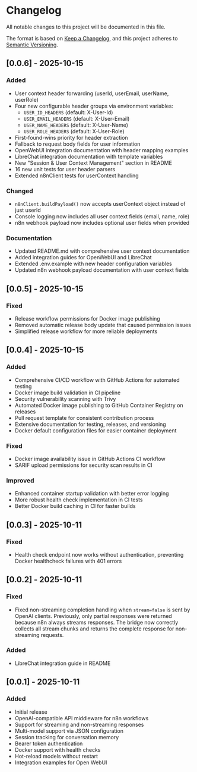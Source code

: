 # Changelog

All notable changes to this project will be documented in this file.

The format is based on [Keep a Changelog](https://keepachangelog.com/en/1.0.0/),
and this project adheres to [Semantic Versioning](https://semver.org/spec/v2.0.0.html).

## [0.0.6] - 2025-10-15

### Added
- User context header forwarding (userId, userEmail, userName, userRole)
- Four new configurable header groups via environment variables:
  - `USER_ID_HEADERS` (default: X-User-Id)
  - `USER_EMAIL_HEADERS` (default: X-User-Email)
  - `USER_NAME_HEADERS` (default: X-User-Name)
  - `USER_ROLE_HEADERS` (default: X-User-Role)
- First-found-wins priority for header extraction
- Fallback to request body fields for user information
- OpenWebUI integration documentation with header mapping examples
- LibreChat integration documentation with template variables
- New "Session & User Context Management" section in README
- 16 new unit tests for user header parsers
- Extended n8nClient tests for userContext handling

### Changed
- `n8nClient.buildPayload()` now accepts userContext object instead of just userId
- Console logging now includes all user context fields (email, name, role)
- n8n webhook payload now includes optional user fields when provided

### Documentation
- Updated README.md with comprehensive user context documentation
- Added integration guides for OpenWebUI and LibreChat
- Extended .env.example with new header configuration variables
- Updated n8n webhook payload documentation with user context fields

## [0.0.5] - 2025-10-15

### Fixed
- Release workflow permissions for Docker image publishing
- Removed automatic release body update that caused permission issues
- Simplified release workflow for more reliable deployments

## [0.0.4] - 2025-10-15

### Added
- Comprehensive CI/CD workflow with GitHub Actions for automated testing
- Docker image build validation in CI pipeline
- Security vulnerability scanning with Trivy
- Automated Docker image publishing to GitHub Container Registry on releases
- Pull request template for consistent contribution process
- Extensive documentation for testing, releases, and versioning
- Docker default configuration files for easier container deployment

### Fixed
- Docker image availability issue in GitHub Actions CI workflow
- SARIF upload permissions for security scan results in CI

### Improved
- Enhanced container startup validation with better error logging
- More robust health check implementation in CI tests
- Better Docker build caching in CI for faster builds

## [0.0.3] - 2025-10-11

### Fixed
- Health check endpoint now works without authentication, preventing Docker healthcheck failures with 401 errors

## [0.0.2] - 2025-10-11

### Fixed
- Fixed non-streaming completion handling when `stream=false` is sent by OpenAI clients. Previously, only partial responses were returned because n8n always streams responses. The bridge now correctly collects all stream chunks and returns the complete response for non-streaming requests.

### Added
- LibreChat integration guide in README

## [0.0.1] - 2025-10-11

### Added
- Initial release
- OpenAI-compatible API middleware for n8n workflows
- Support for streaming and non-streaming responses
- Multi-model support via JSON configuration
- Session tracking for conversation memory
- Bearer token authentication
- Docker support with health checks
- Hot-reload models without restart
- Integration examples for Open WebUI
